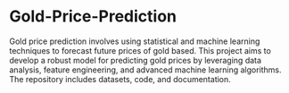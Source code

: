 # Gold-Price-Prediction
Gold price prediction involves using statistical and machine learning techniques to forecast future prices of gold based. This project aims to develop a robust model for predicting gold prices by leveraging data analysis, feature engineering, and advanced machine learning algorithms. The repository includes datasets, code, and documentation.
